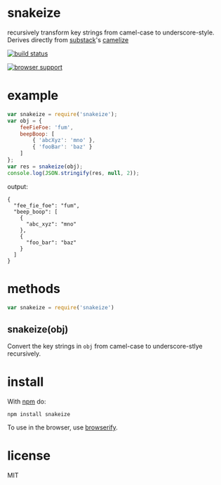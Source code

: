 # snakeize 

recursively transform key strings from camel-case to underscore-style.
Derives directly from [substack](https://github.com/substack)'s [camelize](https://github.com/substack/camelize)

[![build status](https://secure.travis-ci.org/nathan7/snakeize.png)](http://travis-ci.org/nathan7/snakeize)

[![browser support](https://ci.testling.com/nathan7/snakeize.png)](http://ci.testling.com/nathan7/snakeize)

# example

``` js
var snakeize = require('snakeize');
var obj = {
    feeFieFoe: 'fum',
    beepBoop: [
        { 'abcXyz': 'mno' },
        { 'fooBar': 'baz' }
    ]
};
var res = snakeize(obj);
console.log(JSON.stringify(res, null, 2));
```

output:

```
{
  "fee_fie_foe": "fum",
  "beep_boop": [
    {
      "abc_xyz": "mno"
    },
    {
      "foo_bar": "baz"
    }
  ]
}
```

# methods

``` js
var snakeize = require('snakeize')
```

## snakeize(obj)

Convert the key strings in `obj` from camel-case to underscore-stlye recursively.

# install

With [npm](https://npmjs.org) do:

```
npm install snakeize
```

To use in the browser, use [browserify](http://browserify.org).

# license

MIT
